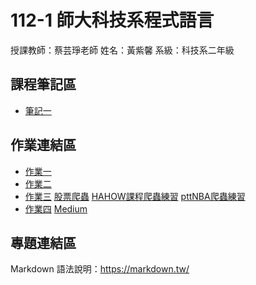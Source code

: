  # 112-1 師大科技系程式語言

授課教師：蔡芸琤老師
姓名：黃紫馨
系級：科技系二年級

## 課程筆記區
* [筆記一](https://github.com/tzuhsin07/hsin/blob/main/practice/.ipynb_checkpoints/practice_note.ipynb)
## 作業連結區
* [作業一](https://github.com/tzuhsin07/hsin/blob/main/hw1/.ipynb_checkpoints/covid_3Question.ipynb)
* [作業二](https://github.com/tzuhsin07/hsin/blob/main/hw2/3q.ipynb)
* [作業三](https://github.com/tzuhsin07/hsin/tree/main/HW3/.ipynb_checkpoints)    [股票爬蟲](https://github.com/tzuhsin07/hsin/blob/main/HW3/.ipynb_checkpoints/stockfinal-checkpoint.ipynb)   [HAHOW課程爬蟲練習](https://github.com/tzuhsin07/hsin/blob/main/HW3/.ipynb_checkpoints/hahow-checkpoint.ipynb)  [pttNBA爬蟲練習](https://github.com/tzuhsin07/hsin/blob/main/HW3/.ipynb_checkpoints/stockfinal-checkpoint.ipynb)
* [作業四](https://github.com/tzuhsin07/hsin/blob/main/hw4/Earthquake.ipynb) [Medium](https://medium.com/@sydneyhuang930107/%E6%8C%96%E6%8E%98%E5%9C%B0%E9%9C%87%E4%BA%8B%E4%BB%B6-%E5%9C%B0%E9%9C%87%E6%95%B8%E6%93%9A%E5%88%86%E6%9E%90%E6%8C%87%E5%8D%97-cb22b0c4fcde)
## 專題連結區
Markdown 語法說明：https://markdown.tw/
